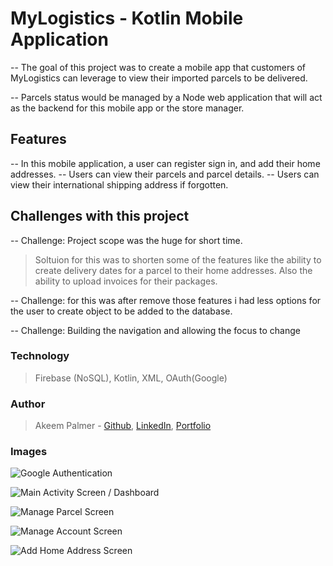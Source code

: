 # MyLogistics - Kotlin Mobile Application

-- The goal of this project was to create a mobile app that customers of MyLogistics can leverage to view their imported parcels to be delivered.

-- Parcels status would be managed by a Node web application that will act as the backend for this mobile app or the store manager.

## Features
-- In this mobile application, a user can register sign in, and add their home addresses.
-- Users can view their parcels and parcel details.
-- Users can view their international shipping address if forgotten.

## Challenges with this project
-- Challenge: Project scope was the huge for short time.
> Soltuion for this was to shorten some of the features like the ability to create delivery dates for a parcel to their home addresses. Also the ability to upload invoices for their packages.

-- Challenge: for this was after remove those features i had less options for the user to create object to be added to the database. 

-- Challenge: Building the navigation and allowing the focus to change

### Technology
> Firebase (NoSQL), Kotlin, XML, OAuth(Google)

### Author
> Akeem Palmer - [Github](https://github.com/DevOps242), [LinkedIn](https://www.linkedin.com/in/akeempalmer/), [Portfolio](https://akeempalmer.onrender.com)

### Images

![Google Authentication](screenshots/logistics.webp "Google Authentication")

![Main Activity Screen / Dashboard](screenshots/logistics1.webp "Main Activity Screen / Dashboard")

![Manage Parcel Screen](screenshots/logistics2.webp "Manage Parcel Screen")

![Manage Account Screen](screenshots/logistics3.webp "Manage Account Screen")

![Add Home Address Screen](screenshots/logistics4.webp "Add Home Address Screen")

